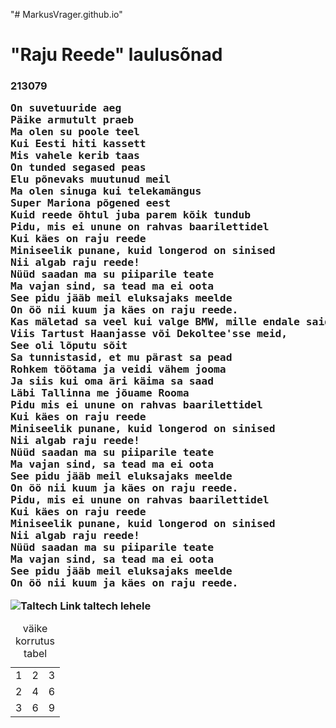 "# MarkusVrager.github.io" 
<!DOCTYPE html>
<html>
<head lang="en">
<meta charset="UTF-8">
</head>
<body>
<h1>
"Raju Reede" laulusõnad
</h1>
<h3>
213079
<p><pre>
On suvetuuride aeg
Päike armutult praeb
Ma olen su poole teel
Kui Eesti hiti kassett
Mis vahele kerib taas
On tunded segased peas
Elu põnevaks muutunud meil
Ma olen sinuga kui telekamängus
Super Mariona põgened eest
Kuid reede õhtul juba parem kõik tundub
Pidu, mis ei unune on rahvas baarilettidel
Kui käes on raju reede
Miniseelik punane, kuid longerod on sinised
Nii algab raju reede!
Nüüd saadan ma su piiparile teate
Ma vajan sind, sa tead ma ei oota
See pidu jääb meil eluksajaks meelde
On öö nii kuum ja käes on raju reede.
Kas mäletad sa veel kui valge BMW, mille endale said
Viis Tartust Haanjasse või Dekoltee'sse meid,
See oli lõputu sõit
Sa tunnistasid, et mu pärast sa pead
Rohkem töötama ja veidi vähem jooma
Ja siis kui oma äri käima sa saad
Läbi Tallinna me jõuame Rooma
Pidu mis ei unune on rahvas baarilettidel
Kui käes on raju reede
Miniseelik punane, kuid longerod on sinised
Nii algab raju reede!
Nüüd saadan ma su piiparile teate
Ma vajan sind, sa tead ma ei oota
See pidu jääb meil eluksajaks meelde
On öö nii kuum ja käes on raju reede.
Pidu, mis ei unune on rahvas baarilettidel
Kui käes on raju reede
Miniseelik punane, kuid longerod on sinised
Nii algab raju reede!
Nüüd saadan ma su piiparile teate
Ma vajan sind, sa tead ma ei oota
See pidu jääb meil eluksajaks meelde
On öö nii kuum ja käes on raju reede.
</pre><p>
<img scr="https://www.google.com/url?sa=i&url=https%3A%2F%2Fwww.facebook.com%2FTalTechUniversity%2F&psig=AOvVaw0-XJXW1-WOgBrBqRmZOS15&ust=1667631961728000&source=images&cd=vfe&ved=0CA0QjRxqFwoTCOicuaf7k_sCFQAAAAAdAAAAABAS" alt="Taltech"
<a href="https://taltech.ee/">
Link taltech lehele
</a>
<table>
<caption>
väike korrutus tabel
</caption>
<tr>
<td>1</td>
<td>2</td>
<td>3</td>
</tr>
<tr>
<td>2</td>
<td>4</td>
<td>6</td>
</tr>
<tr>
<td>3</td>
<td>6</td>
<td>9</td>
</tr>
</table>
</body>
</html>
